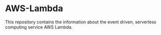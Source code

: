 # AWS-Lambda
This repository contains the information about the event driven, serverless computing service AWS Lambda.
